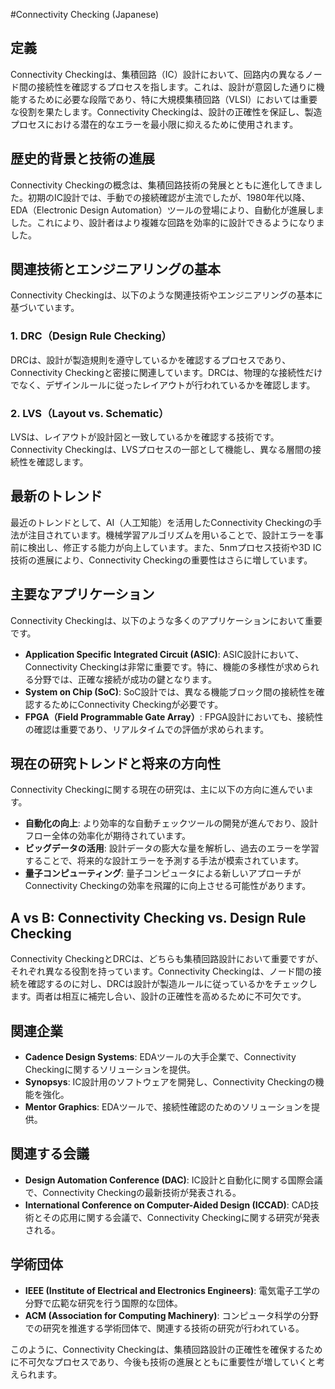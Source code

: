 #Connectivity Checking (Japanese)

## 定義
Connectivity Checkingは、集積回路（IC）設計において、回路内の異なるノード間の接続性を確認するプロセスを指します。これは、設計が意図した通りに機能するために必要な段階であり、特に大規模集積回路（VLSI）においては重要な役割を果たします。Connectivity Checkingは、設計の正確性を保証し、製造プロセスにおける潜在的なエラーを最小限に抑えるために使用されます。

## 歴史的背景と技術の進展
Connectivity Checkingの概念は、集積回路技術の発展とともに進化してきました。初期のIC設計では、手動での接続確認が主流でしたが、1980年代以降、EDA（Electronic Design Automation）ツールの登場により、自動化が進展しました。これにより、設計者はより複雑な回路を効率的に設計できるようになりました。

## 関連技術とエンジニアリングの基本
Connectivity Checkingは、以下のような関連技術やエンジニアリングの基本に基づいています。

### 1. DRC（Design Rule Checking）
DRCは、設計が製造規則を遵守しているかを確認するプロセスであり、Connectivity Checkingと密接に関連しています。DRCは、物理的な接続性だけでなく、デザインルールに従ったレイアウトが行われているかを確認します。

### 2. LVS（Layout vs. Schematic）
LVSは、レイアウトが設計図と一致しているかを確認する技術です。Connectivity Checkingは、LVSプロセスの一部として機能し、異なる層間の接続性を確認します。

## 最新のトレンド
最近のトレンドとして、AI（人工知能）を活用したConnectivity Checkingの手法が注目されています。機械学習アルゴリズムを用いることで、設計エラーを事前に検出し、修正する能力が向上しています。また、5nmプロセス技術や3D IC技術の進展により、Connectivity Checkingの重要性はさらに増しています。

## 主要なアプリケーション
Connectivity Checkingは、以下のような多くのアプリケーションにおいて重要です。

- **Application Specific Integrated Circuit (ASIC)**: ASIC設計において、Connectivity Checkingは非常に重要です。特に、機能の多様性が求められる分野では、正確な接続が成功の鍵となります。
- **System on Chip (SoC)**: SoC設計では、異なる機能ブロック間の接続性を確認するためにConnectivity Checkingが必要です。
- **FPGA（Field Programmable Gate Array）**: FPGA設計においても、接続性の確認は重要であり、リアルタイムでの評価が求められます。

## 現在の研究トレンドと将来の方向性
Connectivity Checkingに関する現在の研究は、主に以下の方向に進んでいます。

- **自動化の向上**: より効率的な自動チェックツールの開発が進んでおり、設計フロー全体の効率化が期待されています。
- **ビッグデータの活用**: 設計データの膨大な量を解析し、過去のエラーを学習することで、将来的な設計エラーを予測する手法が模索されています。
- **量子コンピューティング**: 量子コンピュータによる新しいアプローチがConnectivity Checkingの効率を飛躍的に向上させる可能性があります。

## A vs B: Connectivity Checking vs. Design Rule Checking
Connectivity CheckingとDRCは、どちらも集積回路設計において重要ですが、それぞれ異なる役割を持っています。Connectivity Checkingは、ノード間の接続を確認するのに対し、DRCは設計が製造ルールに従っているかをチェックします。両者は相互に補完し合い、設計の正確性を高めるために不可欠です。

## 関連企業
- **Cadence Design Systems**: EDAツールの大手企業で、Connectivity Checkingに関するソリューションを提供。
- **Synopsys**: IC設計用のソフトウェアを開発し、Connectivity Checkingの機能を強化。
- **Mentor Graphics**: EDAツールで、接続性確認のためのソリューションを提供。

## 関連する会議
- **Design Automation Conference (DAC)**: IC設計と自動化に関する国際会議で、Connectivity Checkingの最新技術が発表される。
- **International Conference on Computer-Aided Design (ICCAD)**: CAD技術とその応用に関する会議で、Connectivity Checkingに関する研究が発表される。

## 学術団体
- **IEEE (Institute of Electrical and Electronics Engineers)**: 電気電子工学の分野で広範な研究を行う国際的な団体。
- **ACM (Association for Computing Machinery)**: コンピュータ科学の分野での研究を推進する学術団体で、関連する技術の研究が行われている。

このように、Connectivity Checkingは、集積回路設計の正確性を確保するために不可欠なプロセスであり、今後も技術の進展とともに重要性が増していくと考えられます。
